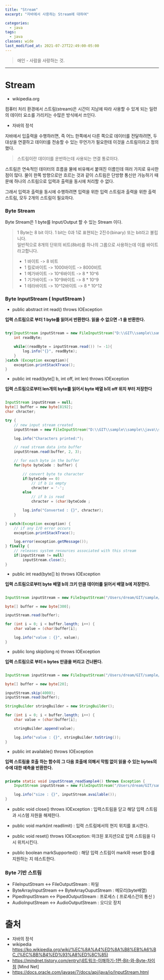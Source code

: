 ```yaml
---
title: "Stream"
excerpt: "자바에서 사용하는 Stream에 대하여"

categories:
  - java
tags:
  - java
classes: wide
last_modified_at: 2021-07-27T22:49:00-05:00
---
```


> 애인 - 사람을 사랑하는 것. 

***

# Stream 

- wikipedia.org 

컴퓨터 처리 환경에서 스트림(stream)은 시간이 지남에 따라 사용할 수 있게 되는 일련의 데이터 요소를 가리키는 수많은 방식에서 쓰인다.  

- 자바의 정석 

 자바에서 입출력을 수행하러면, 즉 어느 한쪽에서 다른 쪽으로 데이터를 전달하려면, 두 대상을 연결하고 데이터를 전송할 수 있는 무언가가 필요한데 이것을 스트림이라고 정의했다. 


> 스트림이란 데이터를 운반하는데 사용되는 연결 통로이다. 

스트림은 연속적인 데이터의 흐름을 물에 비유해서 붙여진 이름인데 여러 가지로 유사한 점이 많다. 물이 한쪽 방향으로만 흐르는 것과 같이 스트림은 단방향 통신만 가능하기 때문에 하나의 스트림으로 입력과 출력을 동시에 처리할 수 없다.   

 그래서 입력과 출력을 동시에 수행하려면 입력을 위한 입력 스트림과 출력을 위한 출력 스트림, 모두 2개의 스트림이 필요하다.  


### Byte Stream 

Byte Stream은 1 byte를 Input/Output 할 수 있는 Stream 이다. 

> 1 Byte는 8 bit 이다. 1 bit는 0과 1로 표현되는 2진수(binary) 또는 bit라고 불립니다.    
> 일반적으로 8개의 단위의 비트(8bit)를 하나의 그룹으로 사용하는데 이를 바이트라고합니다. 
> - 1 바이트 -> 8 비트 
> - 1 킬로바이트 -> 1000바이트 -> 8000비트 
> - 1 메가바이트 -> 10^6바이트 -> 8 * 10^6
> - 1 기가바이트 -> 10^9바이트 -> 8 * 10^9
> - 1 테라바이트 -> 10^12바이트 -> 8 * 10^12

### Byte InputStream ( InputStream )

- public abstract int read() throws IOException  

**입력 스트림으로 부터 1 byte를 읽어서 반환한다. 읽을 수 없으면 -1 을 반환한다.**

```java

try(InputStream inputStream = new FileInputStream("D:\\GIT\\sample\\sample\\java\\samplecode\\sample_data.txt");){
    int readByte;

    while((readByte = inputStream.read()) != -1){
        log.info("{}", readByte);
    }
}catch (Exception exception){
    exception.printStackTrace();
}

```

- public int read(byte[] b, int off, int len) throws IOException 

**입력 스트림으로부터 len개의 byte를 읽어서 byte 배열 b의 off 위치 부터 저장한다**

```java

InputStream inputStream = null;
byte[] buffer = new byte[8192];
char chracter;

try {
    // new input stream created
    inputStream = new FileInputStream("D:\\GIT\\sample\\sample\\java\\samplecode\\sample_data.txt");

    log.info("Characters printed:");

    // read stream data into buffer
    inputStream.read(buffer, 2, 3);

    // for each byte in the buffer
    for(byte byteCode : buffer) {

        // convert byte to character
        if(byteCode == 0)
            // if b is empty
            chracter = '-';
        else
            // if b is read
            chracter = (char)byteCode ;

        log.info("Converted : {}", chracter);
    }

} catch(Exception exception) {
    // if any I/O error occurs
    exception.printStackTrace();

    log.error(exception.getMessage());
} finally {
    // releases system resources associated with this stream
    if(inputStream != null)
        inputStream.close();
}

```

- public int read(byte[] b) throws IOException 

**입력 스트림으로부터 byte 배열 b의 크키 만큼 데이터를 읽어서 배열 b에 저장한다.**

```java

InputStream inputStream = new FileInputStream("/Users/dream/GIT/sample/java/samplecode/sample_data.txt");

byte[] buffer = new byte[300];

inputStream.read(buffer);

for (int i = 0; i < buffer.length; i++) {
    char value = (char)buffer[i];

    log.info("value : {}", value);
}

```

- public long skip(long n) throws IOException 

**입력 스트림으로 부터 n bytes 만큼을 버리고 건너뛴다.**

```java

InputStream inputStream = new FileInputStream("/Users/dream/GIT/sample/java/samplecode/sample_data.txt");

byte[] buffer = new byte[20];

inputStream.skip(4000);
inputStream.read(buffer);

StringBuilder stringBuilder = new StringBuilder();

for (int i = 0; i < buffer.length; i++) {
    char value = (char)buffer[i];

    stringBuilder.append(value);

    log.info("value : {}", stringBuilder.toString());
}

```

- public int available() throws IOException 

**입력 스트림을 호출 하는 함수의 그 다음 호출에 의해서 막힘 없이 읽을 수 있는 bytes의 수에 대한 예측을 반환한다.**

```java

private static void inputStream_readSample4() throws Exception {
    InputStream inputStream = new FileInputStream("/Users/dream/GIT/sample/java/samplecode/sample_data.txt");

    log.info("size : {}", inputStream.available());
}


```

- public void close() throws IOException : 입력스트림을 닫고 해당 입력 스트림과 시스템 자원을 해제한다. 

- public void mark(int readlimit) : 입력 스트림에서의 현지 위치를 표시한다. 

- public void reset() throws IOException: 마크된 포지션으로 입력 스트림을 다시 위치시킨다. 

- public boolean markSupported() : 해당 입력 스트림이 mark와 reset 함수를 지원하는 지 테스트한다. 

### Byte 기반 스트림 

- FileInputStream <-> FileOutputStream  : 파일
- ByteArrayInputStream <-> ByteArrayOuputStream : 메모리(byte배열)
- PipedInputStream <-> PipedOutputStream : 프로세스 ( 프로세스간의 통신 )
- AudioInputStream <-> AudioOutputStream : 오디오 장치 

# 출처

- 자바의 정석 
- wikipedia <https://ko.wikipedia.org/wiki/%EC%8A%A4%ED%8A%B8%EB%A6%BC_(%EC%BB%B4%ED%93%A8%ED%8C%85)>
- <https://mindnet.tistory.com/entry/네트워크-이해하기-1편-Bit-와-Byte-차이점> [Mind Net]
- <https://docs.oracle.com/javase/7/docs/api/java/io/InputStream.html>




